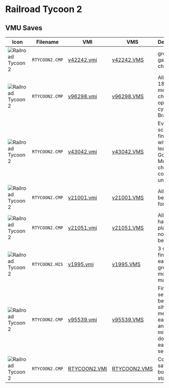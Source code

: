 # Railroad Tycoon 2

## VMU Saves

| Icon | Filename | VMI | VMS | Description |
|------|----------|-----|-----|-------------|
| ![Railroad Tycoon 2](../icons/RTYCOON2.CMP.GIF) | `RTYCOON2.CMP` | [v42242.vmi](v42242.vmi) | [v42242.VMS](v42242.VMS) | great saved game all cheats 
| ![Railroad Tycoon 2](../icons/RTYCOON2.CMP.GIF) | `RTYCOON2.CMP` | [v96298.vmi](v96298.vmi) | [v96298.VMS](v96298.VMS) | All finished, 18 gold medals, 5 cheats open cybergtr Brazil. 
| ![Railroad Tycoon 2](../icons/RTYCOON2.CMP.GIF) | `RTYCOON2.CMP` | [v43042.vmi](v43042.vmi) | [v43042.VMS](v43042.VMS) | Every scenario finished with at least 17 Gold Medals.  4 cheat codes unlocked. 
| ![Railroad Tycoon 2](../icons/RTYCOON2.CMP.GIF) | `RTYCOON2.CMP` | [v21001.vmi](v21001.vmi) | [v21001.VMS](v21001.VMS) | All senerios beat except for one. 
| ![Railroad Tycoon 2](../icons/RTYCOON2.CMP.GIF) | `RTYCOON2.CMP` | [v21051.vmi](v21051.vmi) | [v21051.VMS](v21051.VMS) | All senerios have been played but not all have been beat. 
| ![Railroad Tycoon 2](../icons/RTYCOON2.HIS.GIF) | `RTYCOON2.HIS` | [v1995.vmi](v1995.vmi) | [v1995.VMS](v1995.VMS) | 3 scenerios finished. each are great money makers. 
| ![Railroad Tycoon 2](../icons/RTYCOON2.CMP.GIF) | `RTYCOON2.CMP` | [v95539.vmi](v95539.vmi) | [v95539.VMS](v95539.VMS) | First two senerios beat, with silver medals in easy mode, and over a million dollars for each senerio. 
| ![Railroad Tycoon 2](../icons/RTYCOON2.CMP.GIF) | `RTYCOON2.CMP` | [RTYCOON2.VMI](RTYCOON2.VMI) | [RTYCOON2.VMS](RTYCOON2.VMS) | Completed save. 4 bonus stages.
